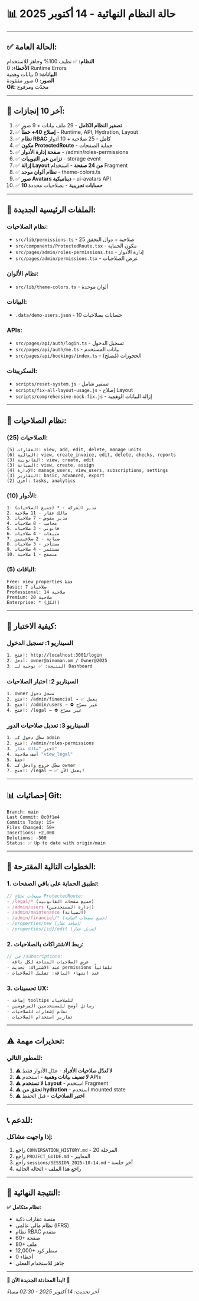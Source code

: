 # 📊 **حالة النظام النهائية - 14 أكتوبر 2025**

---

## ✅ **الحالة العامة:**

**النظام:** ✅ نظيف 100% وجاهز للاستخدام  
**الأخطاء:** 0 Runtime Errors  
**البيانات:** 0 بيانات وهمية  
**الصور:** 0 صور مفقودة  
**Git:** محدّث ومرفوع

---

## 🎯 **آخر 10 إنجازات:**

1. ✅ **تصفير النظام الكامل** - 29 ملف بيانات + 9 صور
2. ✅ **إصلاح 40+ خطأ** - Runtime, API, Hydration, Layout
3. ✅ **نظام RBAC كامل** - 25 صلاحية + 10 أدوار
4. ✅ **مكون ProtectedRoute** - حماية الصفحات
5. ✅ **صفحة إدارة الأدوار** - /admin/roles-permissions
6. ✅ **تزامن عبر التبويبات** - storage event
7. ✅ **إزالة Layout من 24 صفحة** - استخدام Fragment
8. ✅ **نظام ألوان موحد** - theme-colors.ts
9. ✅ **صور Avatars ديناميكية** - ui-avatars API
10. ✅ **10 حسابات تجريبية** - بصلاحيات محددة

---

## 📁 **الملفات الرئيسية الجديدة:**

### نظام الصلاحيات:
- `src/lib/permissions.ts` - 25 صلاحية + دوال التحقق
- `src/components/ProtectedRoute.tsx` - مكون الحماية
- `src/pages/admin/roles-permissions.tsx` - إدارة الأدوار
- `src/pages/admin/permissions.tsx` - عرض الصلاحيات

### نظام الألوان:
- `src/lib/theme-colors.ts` - ألوان موحدة

### البيانات:
- `.data/demo-users.json` - 10 حسابات بصلاحيات

### APIs:
- `src/pages/api/auth/login.ts` - تسجيل الدخول
- `src/pages/api/auth/me.ts` - بيانات المستخدم
- `src/pages/api/bookings/index.ts` - الحجوزات (مُصلح)

### السكريبتات:
- `scripts/reset-system.js` - تصفير شامل
- `scripts/fix-all-layout-usage.js` - إصلاح Layout
- `scripts/comprehensive-mock-fix.js` - إزالة البيانات الوهمية

---

## 🔐 **نظام الصلاحيات:**

### الصلاحيات (25):
```
العقارات (5): view, add, edit, delete, manage_units
المالية (6): view, create_invoice, edit, delete, checks, reports
القانونية (3): view, create, edit
الصيانة (3): view, create, assign
الإدارة (4): manage_users, view_users, subscriptions, settings
التقارير (3): basic, advanced, export
أخرى (2): tasks, analytics
```

### الأدوار (10):
```
1. مدير الشركة - * (جميع الصلاحيات)
2. مالك عقار - 11 صلاحية
3. مدير مفوض - 7 صلاحيات
4. محاسب - 8 صلاحيات
5. قانوني - 3 صلاحيات
6. مبيعات - 4 صلاحيات
7. صيانة - 2 صلاحيتين
8. مستأجر - 3 صلاحيات
9. مستثمر - 4 صلاحيات
10. متصفح - 1 صلاحية
```

### الباقات (5):
```
Free: view_properties فقط
Basic: 7 صلاحيات
Professional: 14 صلاحية
Premium: 20 صلاحية
Enterprise: * (الكل)
```

---

## 🧪 **كيفية الاختبار:**

### السيناريو 1: تسجيل الدخول
```bash
1. افتح: http://localhost:3001/login
2. أدخل: owner@ainoman.om / Owner@2025
3. النتيجة: ✅ توجيه لـ Dashboard
```

### السيناريو 2: اختبار الصلاحيات
```bash
1. owner مسجل دخول
2. افتح: /admin/financial → ✅ يعمل
3. افتح: /admin/users → ⛔ غير مصرّح
4. افتح: /legal → ⛔ غير مصرّح
```

### السيناريو 3: تعديل صلاحيات الدور
```bash
1. سجّل دخول كـ admin
2. افتح: /admin/roles-permissions
3. اختر "مالك عقار"
4. أضف صلاحية "view_legal"
5. احفظ
6. سجّل خروج وادخل كـ owner
7. افتح: /legal → ✅ يعمل الآن!
```

---

## 📊 **إحصائيات Git:**

```
Branch: main
Last Commit: 8c0f1e4
Commits Today: 15+
Files Changed: 50+
Insertions: +2,000
Deletions: -500
Status: ✅ Up to date with origin/main
```

---

## 🚀 **الخطوات التالية المقترحة:**

### 1. تطبيق الحماية على باقي الصفحات:
```typescript
// صفحات تحتاج ProtectedRoute:
- /legal/* (جميع صفحات القانونية)
- /admin/users (إدارة المستخدمين)
- /admin/maintenance (الصيانة)
- /admin/financial/* (جميع صفحات المالية)
- /properties/new (إضافة عقار)
- /properties/[id]/edit (تعديل عقار)
```

### 2. ربط الاشتراكات بالصلاحيات:
```typescript
// في /subscriptions:
- عرض الصلاحيات المتاحة لكل باقة
- عند الاشتراك: تحديث permissions تلقائياً
- عند انتهاء الباقة: تقليل الصلاحيات
```

### 3. تحسينات UX:
```typescript
- إضافة tooltips للصلاحيات
- رسائل أوضح للمستخدمين المرفوضين
- نظام إشعارات للصلاحيات
- تقارير استخدام الصلاحيات
```

---

## ⚠️ **تحذيرات مهمة:**

### للمطور التالي:
1. ⚠️ **لا تُعدّل صلاحيات الأفراد** - عدّل الأدوار فقط
2. ⚠️ **لا تضيف بيانات وهمية** - استخدم APIs
3. ⚠️ **لا تستخدم Layout** - استخدم Fragment
4. ⚠️ **تحقق من hydration** - استخدم mounted state
5. ⚠️ **اختبر الصلاحيات** - قبل الحفظ

---

## 📞 **للدعم:**

### إذا واجهت مشاكل:
1. راجع `CONVERSATION_HISTORY.md` - المرحلة 20
2. راجع `PROJECT_GUIDE.md` - المعايير
3. راجع `sessions/SESSION_2025-10-14.md` - آخر جلسة
4. راجع هذا الملف - الحالة الحالية

---

## 🎉 **النتيجة النهائية:**

**✅ نظام متكامل:**
- منصة عقارات ذكية
- نظام مالي عالمي (IFRS)
- نظام RBAC متقدم
- 60+ صفحة
- 80+ ملف
- 12,000+ سطر كود
- 0 أخطاء
- جاهز للاستخدام الفعلي

---

**🚀 ابدأ المحادثة الجديدة الآن! 🚀**

*آخر تحديث: 14 أكتوبر 2025 - 02:30 مساءً*

